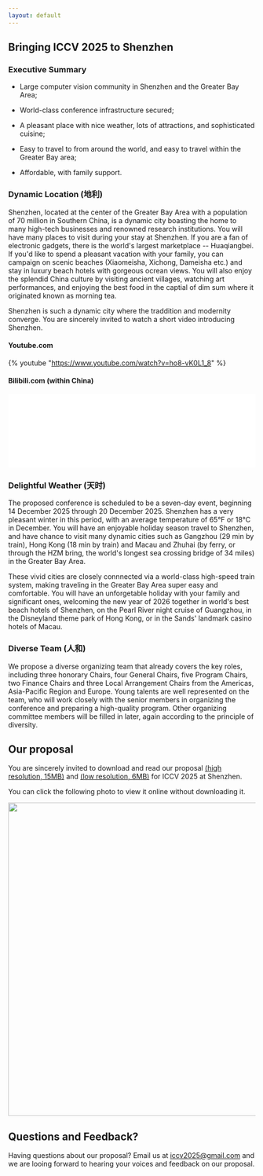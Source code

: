 ```yaml
---
layout: default
---
```


## Bringing ICCV 2025 to Shenzhen

### Executive Summary

* Large computer vision community in Shenzhen and the Greater Bay
Area;

* World-class conference infrastructure secured;

* A pleasant place with nice weather, lots of attractions, and
sophisticated cuisine;

* Easy to travel to from around the world, and easy to travel within the Greater Bay area;

* Affordable, with family support.


### Dynamic Location (地利)

Shenzhen, located at the center of the Greater Bay Area with a population of 70 million in Southern China, is a dynamic city boasting the home to many high-tech businesses and renowned research institutions.  You will have many places to visit during your stay at Shenzhen. If you are a fan of electronic gadgets, there is the world's largest marketplace -- Huaqiangbei. If you'd like to spend a pleasant vacation with your family, you can campaign on scenic beaches (Xiaomeisha, Xichong, Dameisha etc.) and stay in luxury beach hotels with gorgeous ocrean views.  You will also enjoy the splendid China culture by visiting ancient villages, watching art performances, and enjoying the best food in the captial of dim sum  where it originated known as morning tea. 

Shenzhen is such a dynamic city where the traddition and modernity converge.  You are sincerely invited to watch a short video introducing Shenzhen.

#### Youtube.com 

{% youtube "https://www.youtube.com/watch?v=ho8-vK0L1_8" %}

<!-- <video src="https://www.youtube.com/embed/kahd3KmNsOE" controls="controls" width="100%" height="auto"/> -->

<!-- <link rel="stylesheet" type="text/css" href="video-responsive.css" />

<div class="video-responsive">
<iframe width="1280" height="715" src="https://www.youtube.com/embed/kahd3KmNsOE" frameborder="0" allow="accelerometer; autoplay; encrypted-media; gyroscope; picture-in-picture" allowfullscreen></iframe>
</div> -->

#### Bilibili.com (within China)

<!-- <video src="//player.bilibili.com/player.html?aid=19348684&bvid=BV1sW411n7EJ&cid=31553075&page=1" controls="controls" width="100%" height="auto"/> -->

<iframe src="//player.bilibili.com/player.html?aid=19348684&bvid=BV1sW411n7EJ&cid=31553075&page=1" scrolling="no" border="0" frameborder="no" framespacing="0" allowfullscreen="true" width="100%"> </iframe>

<!-- <div class="video-responsive">
<iframe width="1280" height="715" src="//player.bilibili.com/player.html?aid=19348684&bvid=BV1sW411n7EJ&cid=31553075&page=1" scrolling="no" border="0" frameborder="no" framespacing="0" allowfullscreen="true"> </iframe>
</div> -->

### Delightful Weather (天时)

The proposed conference is scheduled to be a seven-day event, beginning 14 December 2025 through 20 December 2025. Shenzhen has a very pleasant winter in this period, with an average temperature of 65°F or 18°C in December.  You will have an enjoyable holiday season travel to Shenzhen, and have chance to visit many dynamic cities such as Gangzhou (29 min by train), Hong Kong (18 min by train) and Macau and Zhuhai (by ferry, or through the HZM bring, the world's longest sea crossing bridge of 34 miles) in the Greater Bay Area. 

These vivid cities are closely connnected via a world-class high-speed train system, making traveling in the Greater Bay Area super easy and comfortable. You will have an unforgetable holiday with your family and significant ones, welcoming the new year of 2026 together in world's best beach hotels of Shenzhen, on the Pearl River night cruise of Guangzhou, in the Disneyland theme park of Hong Kong, or in the Sands' landmark casino hotels of Macau.

### Diverse Team (人和)

We propose a diverse organizing team that already covers the key roles, including three honorary Chairs, four General Chairs, five Program Chairs, two Finance Chairs and three Local Arrangement Chairs from the Americas, Asia-Pacific Region and Europe. Young talents are well represented on the team, who will work closely with the senior members in organizing the conference and preparing a high-quality program. Other organizing committee members will be filled in later, again according to the principle of diversity.


## Our proposal

You are sincerely invited to download and read our proposal [(high resolution, 15MB)](http://iccv2025shenzhen.github.io/ICCV2025shenzhen.pdf) and [(low resolution, 6MB)](http://iccv2025shenzhen.github.io/ICCV2025shenzhen_compact.pdf) for ICCV 2025 at Shenzhen.

You can click the following photo to view it online without downloading it.

[<img src="https://iccv2025shenzhen.github.io/index.png" width="638">](https://github.com/iccv2025shenzhen/iccv2025shenzhen.github.io/blob/master/ICCV2025shenzhen.pdf)

## Questions and Feedback?

Having questions about our proposal? Email us at iccv2025@gmail.com and we are looing forward to hearing your voices and feedback on our proposal.